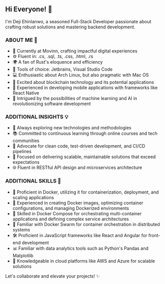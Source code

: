 ## Hi Everyone! 👋
I'm Deji Ehinlanwo, a seasoned Full-Stack Developer passionate about crafting robust solutions and mastering backend development.

### ABOUT ME 🚀

* 🏢 Currently at Movinn, crafting impactful digital experiences
* ⚙️ Fluent in: .cs, .sql, .ts, .css, .html, .rs
* 🌍 A fan of Rust's eloquence and efficiency
* 📝 Tools of choice: Jetbrains, Visual Studio Code
* 💻 Enthusiastic about Arch Linux, but also pragmatic with Mac OS
* 🚀 Excited about blockchain technology and its potential applications
* 📱 Experienced in developing mobile applications with frameworks like React Native
* 🤖 Intrigued by the possibilities of machine learning and AI in revolutionizing software development

### ADDITIONAL INSIGHTS 💡

* 🧠 Always exploring new technologies and methodologies
* 📚 Committed to continuous learning through online courses and tech communities
* 🌱 Advocate for clean code, test-driven development, and CI/CD pipelines
* 🎯 Focused on delivering scalable, maintainable solutions that exceed expectations
* 🌐 Fluent in RESTful API design and microservices architecture

### ADDITIONAL SKILLS 💼
* 🔧 Proficient in Docker, utilizing it for containerization, deployment, and scaling applications
* 🔧 Experienced in creating Docker images, optimizing container configurations, and managing Dockerized environments
* 🔧 Skilled in Docker Compose for orchestrating multi-container applications and defining complex service architectures
* 🔧 Familiar with Docker Swarm for container orchestration in distributed systems
* 🛠️ Proficient in JavaScript frameworks like React and Angular for front-end development
* 📊 Familiar with data analytics tools such as Python's Pandas and Matplotlib
* 🚀 Knowledgeable in cloud platforms like AWS and Azure for scalable solutions

Let's collaborate and elevate your projects! ✨
